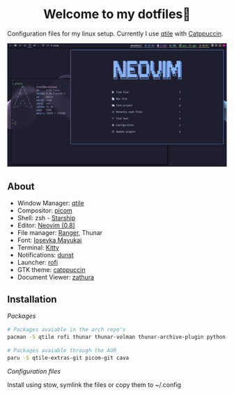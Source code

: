 <h1 align="center">Welcome to my dotfiles🐧</h1>

Configuration files for my linux setup.
Currently I use [qtile](https://github.com/qtile) with [Catppuccin](https://github.com/catppuccin).

![qtile](./screenshots/qtile-catppuccin.png)

## About

- Window Manager: [qtile](https://github.com/qtile/qtile)
- Compositor: [picom](https://github.com/yshui/picom)
- Shell: zsh - [Starship](https://github.com/starship/starship)
- Editor: [Neovim (0.8)](https://github.com/neovim/neovim)
- File manager: [Ranger](https://github.com/ranger/ranger), Thunar
- Font: [Iosevka Mayukai](https://github.com/Iosevka-Mayukai/Iosevka-Mayukai)
- Terminal: [Kitty](https://github.com/kovidgoyal/kitty/)
- Notifications: [dunst](https://github.com/dunst-project/dunst)
- Launcher: [rofi](https://github.com/davatorium/rofi)
- GTK theme: [catppuccin](https://github.com/catppuccin/gtk)
- Document Viewer: [zathura](https://git.pwmt.org/pwmt/zathura)

## Installation

_Packages_

```bash
# Packages avaiable in the arch repo's
pacman -S qtile rofi thunar thunar-volman thunar-archive-plugin python-psutil ranger lxappearance-gtk3 nitrogen playerctl tumbler dunst polkit-gnome pavucontrol numlockx network-manager-applet zathura stow starship zsh neovim kitty
```

```bash
# Packages avaiable through the AUR
paru -S qtile-extras-git picom-git cava
```

_Configuration files_

Install using stow, symlink the files or copy them to ~/.config
